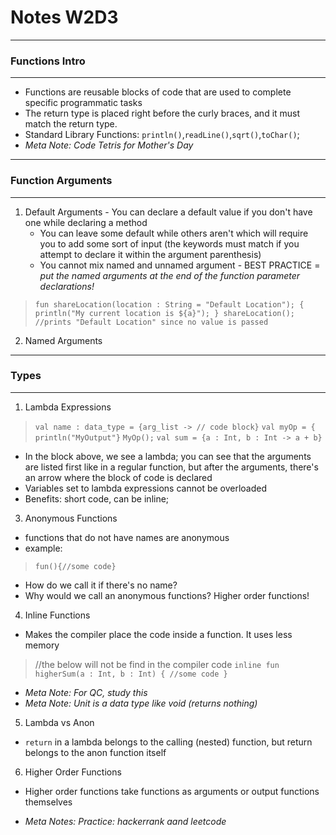 # Notes W2D3 

---

### Functions Intro

---

- Functions are reusable blocks of code that are used to complete specific programmatic tasks
- The return type is placed right before the curly braces, and it must match the return type.
- Standard Library Functions: `println()`,`readLine()`,`sqrt()`,`toChar()`;
- *Meta Note: Code Tetris for Mother's Day*

---

### Function Arguments

---

1. Default Arguments - You can declare a default value if you don't have one while declaring a method
     - You can leave some default while others aren't which will require you to add some sort of input (the keywords must match if you attempt to declare it within the argument parenthesis)
     - You cannot mix named and unnamed argument - BEST PRACTICE = *put the named arguments at the end of the function parameter declarations!*
> `fun shareLocation(location : String = "Default Location");
> {
>   println("My current location is ${a}");
> }
> shareLocation(); //prints "Default Location" since no value is passed`
2. Named Arguments

---

### Types

---

1. Lambda Expressions

> `val name : data_type = {arg_list -> // code block}`
> `val myOp = { println("MyOutput"}`
> `MyOp();`
> `val sum = {a : Int, b : Int -> a + b}`

- In the block above, we see a lambda; you can see that the arguments are listed first like in a regular function, but after the arguments, there's an arrow where the block of code is declared
- Variables set to lambda expressions cannot be overloaded
- Benefits: short code, can be inline;

3. Anonymous Functions
    
- functions that do not have names are anonymous
- example:
> `fun(){//some code}`
- How do we call it if there's no name?
- Why would we call an anonymous functions? Higher order functions!

4. Inline Functions

- Makes the compiler place the code inside a function. It uses less memory

> //the below will not be find in the compiler code
>`inline fun higherSum(a : Int, b : Int)
> {
>   //some code
> }`

- *Meta Note: For QC, study this*
- *Meta Note: Unit is a data type like void (returns nothing)*

5. Lambda vs Anon

- `return` in a lambda belongs to the calling (nested) function, but return belongs to the anon function itself

6. Higher Order Functions

- Higher order functions take functions as arguments or output functions themselves

- *Meta Notes: Practice: hackerrank aand leetcode*

